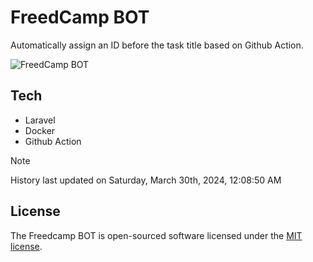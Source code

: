 # FreedCamp BOT

Automatically assign an ID before the task title based on Github Action.

![FreedCamp BOT](https://repository-images.githubusercontent.com/737932867/7d34798b-2680-471c-b089-a78a718d3d6a)

## Tech

- Laravel
- Docker
- Github Action

> [!NOTE]  
> History last updated on Saturday, March 30th, 2024, 12:08:50 AM

## License

The Freedcamp BOT is open-sourced software licensed under the [MIT license](https://opensource.org/licenses/MIT).

